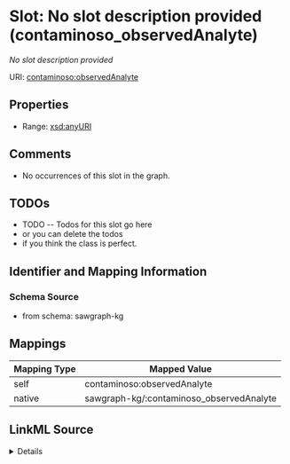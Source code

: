 

# Slot: No slot description provided (contaminoso_observedAnalyte)


_No slot description provided_





URI: [contaminoso:observedAnalyte](http://sawgraph.spatialai.org/v1/contaminoso#observedAnalyte)



<!-- no inheritance hierarchy -->








## Properties

* Range: [xsd:anyURI](http://www.w3.org/2001/XMLSchema#anyURI)





## Comments

* No occurrences of this slot in the graph.

## TODOs

* TODO -- Todos for this slot go here
* or you can delete the todos
* if you think the class is perfect.

## Identifier and Mapping Information







### Schema Source


* from schema: sawgraph-kg




## Mappings

| Mapping Type | Mapped Value |
| ---  | ---  |
| self | contaminoso:observedAnalyte |
| native | sawgraph-kg/:contaminoso_observedAnalyte |




## LinkML Source

<details>
```yaml
name: contaminoso_observedAnalyte
description: No slot description provided
title: No slot description provided
todos:
- TODO -- Todos for this slot go here
- or you can delete the todos
- if you think the class is perfect.
comments:
- No occurrences of this slot in the graph.
from_schema: sawgraph-kg
rank: 1000
domain: contaminoso_ContaminantObservation
slot_uri: contaminoso:observedAnalyte
alias: contaminoso_observedAnalyte
range: uri

```
</details>